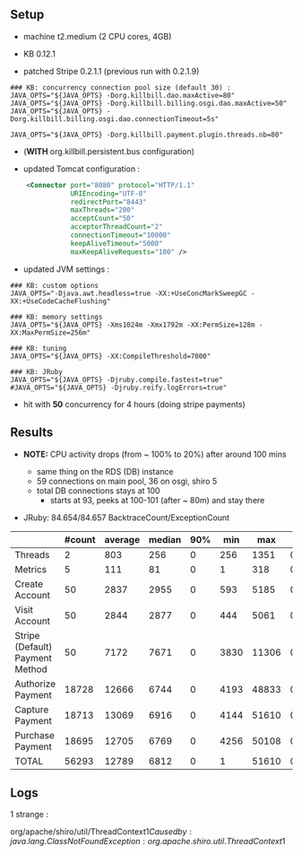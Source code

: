 ## Setup

- machine t2.medium (2 CPU cores, 4GB)

- KB 0.12.1
- patched Stripe 0.2.1.1 (previous run with 0.2.1.9)
  
```
### KB: concurrency connection pool size (default 30) :
JAVA_OPTS="${JAVA_OPTS} -Dorg.killbill.dao.maxActive=80"
JAVA_OPTS="${JAVA_OPTS} -Dorg.killbill.billing.osgi.dao.maxActive=50"
JAVA_OPTS="${JAVA_OPTS} -Dorg.killbill.billing.osgi.dao.connectionTimeout=5s"

JAVA_OPTS="${JAVA_OPTS} -Dorg.killbill.payment.plugin.threads.nb=80"
```

- (**WITH** org.killbill.persistent.bus configuration)

- updated Tomcat configuration :
```xml
    <Connector port="8080" protocol="HTTP/1.1"
               URIEncoding="UTF-8"
               redirectPort="8443"
               maxThreads="200"
               acceptCount="50"
               acceptorThreadCount="2"
               connectionTimeout="10000"
               keepAliveTimeout="5000"
               maxKeepAliveRequests="100" />
```

- updated JVM settings :
```
### KB: custom options
JAVA_OPTS="-Djava.awt.headless=true -XX:+UseConcMarkSweepGC -XX:+UseCodeCacheFlushing"

### KB: memory settings
JAVA_OPTS="${JAVA_OPTS} -Xms1024m -Xmx1792m -XX:PermSize=128m -XX:MaxPermSize=256m"

### KB: tuning
JAVA_OPTS="${JAVA_OPTS} -XX:CompileThreshold=7000"

### KB: JRuby
JAVA_OPTS="${JAVA_OPTS} -Djruby.compile.fastest=true"
#JAVA_OPTS="${JAVA_OPTS} -Djruby.reify.logErrors=true"
```

- hit with **50** concurrency for 4 hours (doing stripe payments)

  
## Results

- **NOTE:** CPU activity drops (from ~ 100% to 20%) after around 100 mins
  * same thing on the RDS (DB) instance
  * 59 connections on main pool, 36 on osgi, shiro 5
  * total DB connections stays at 100
    - starts at 93, peeks at 100-101 (after ~ 80m) and stay there
    
- JRuby: 84.654/84.657 BacktraceCount/ExceptionCount

|                                 | #count | average | median | 90% |  min |   max |   errors | bandwidth |
| ------------------------------- | ------ | ------- | ------ | --- | ---- | ----- | -------- | --------- |
|                         Threads |      2 |     803 |    256 |   0 |  256 |  1351 | 0.00000% |    0.02/s |
|                         Metrics |      5 |     111 |     81 |   0 |    1 |   318 | 0.20000% |    0.02/s |
|                  Create Account |     50 |    2837 |   2955 |   0 |  593 |  5185 | 0.00000% |     1.3/s |
|                   Visit Account |     50 |    2844 |   2877 |   0 |  444 |  5061 | 0.00000% |     1.8/s |
| Stripe (Default) Payment Method |     50 |    7172 |   7671 |   0 | 3830 | 11306 | 0.00000% |     1.1/s |
|               Authorize Payment |  18728 |   12666 |   6744 |   0 | 4193 | 48833 | 0.00000% |    1.15/s |
|                 Capture Payment |  18713 |   13069 |   6916 |   0 | 4144 | 51610 | 0.00000% |    1.01/s |
|                Purchase Payment |  18695 |   12705 |   6769 |   0 | 4256 | 50108 | 0.00000% |    1.15/s |
|                           TOTAL |  56293 |   12789 |   6812 |   0 |    1 | 51610 | 0.00002% |    3.34/s |


## Logs

1 strange :

  org/apache/shiro/util/ThreadContext$1
    Caused by: java.lang.ClassNotFoundException: org.apache.shiro.util.ThreadContext$1
